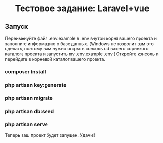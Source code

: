 

<h1 align="center">
 Тестовое задание: Laravel+vue
</h1>

## Запуск
Переименуйте файл .env.example в .env внутри корня вашего проекта и заполните информацию о базе данных. (Windows не позволит вам это сделать, поэтому вам нужно открыть консоль cd вашего корневого каталога проекта и запустить mv .env.example .env )
Откройте консоль и перейдите в корневой каталог вашего проекта.
 ### composer install
 ### php artisan key:generate
 ### php artisan migrate
 ### php artisan db:seed 
 ### php artisan serve
Теперь ваш проект будет запущен. Удачи!!
